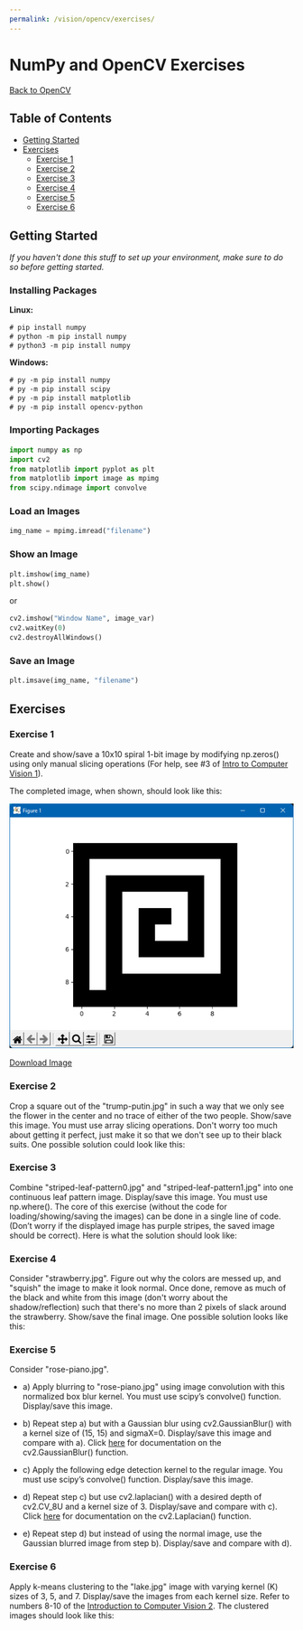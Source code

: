 ```yaml
---
permalink: /vision/opencv/exercises/
---
```


# NumPy and OpenCV Exercises

[Back to OpenCV](/docs/vision/opencv)

## Table of Contents

- [Getting Started](#getting-started)
- [Exercises](#exercises)
    - [Exercise 1](#exercise-1)
    - [Exercise 2](#exercise-2)
    - [Exercise 3](#exercise-3)
    - [Exercise 4](#exercise-4)
    - [Exercise 5](#exercise-5)
    - [Exercise 6](#exercise-6)

## Getting Started

*If you haven't done this stuff to set up your environment, make sure to do so before getting started.*

### Installing Packages

**Linux:**

```
# pip install numpy
# python -m pip install numpy
# python3 -m pip install numpy
```

**Windows:**

```
# py -m pip install numpy
# py -m pip install scipy
# py -m pip install matplotlib
# py -m pip install opencv-python
```

### Importing Packages

```python
import numpy as np
import cv2
from matplotlib import pyplot as plt
from matplotlib import image as mpimg
from scipy.ndimage import convolve
```

### Load an Images

```python
img_name = mpimg.imread("filename")
```

### Show an Image

```python
plt.imshow(img_name)
plt.show()
```
or
```python
cv2.imshow("Window Name", image_var)
cv2.waitKey(0)
cv2.destroyAllWindows()
```

### Save an Image

```python
plt.imsave(img_name, "filename")
```

## Exercises

### Exercise 1

Create and show/save a 10x10 spiral 1-bit image by modifying np.zeros() using only manual slicing operations (For help, see #3 of [Intro to Computer Vision 1](/docs/vision/opencv/intro1/)).

The completed image, when shown, should look like this:

![image](https://raw.githubusercontent.com/MissouriMRR/docs/main/subteams/vision/opencv/practice_problems/images/ex1_solution.png)

[Download Image](https://raw.githubusercontent.com/MissouriMRR/docs/main/subteams/vision/opencv/practice_problems/images/ex1_solution.png)

### Exercise 2

Crop a square out of the "trump-putin.jpg" in such a way that we only see the flower in the center and no trace of either of the two people. Show/save this image. You must use array slicing operations. Don't worry too much about getting it perfect, just make it so that we don't see up to their black suits.
One possible solution could look like this:

### Exercise 3

Combine "striped-leaf-pattern0.jpg" and "striped-leaf-pattern1.jpg" into one continuous leaf pattern image. Display/save this image. You must use np.where(). The core of this exercise (without the code for loading/showing/saving the images) can be done in a single line of code. (Don’t worry if the displayed image has purple stripes, the saved image should be correct).
Here is what the solution should look like:

### Exercise 4

Consider "strawberry.jpg". Figure out why the colors are messed up, and "squish" the image to make it look normal. Once done, remove as much of the black and white from this image (don't worry about the shadow/reflection) such that there's no more than 2 pixels of slack around the strawberry. Show/save the final image.
One possible solution looks like this:

### Exercise 5

Consider "rose-piano.jpg".
- a) Apply blurring to "rose-piano.jpg" using image convolution with this normalized box blur kernel. You must use scipy’s convolve() function. Display/save this image.

- b) Repeat step a) but with a Gaussian blur using cv2.GaussianBlur() with a kernel size of (15, 15) and sigmaX=0. Display/save this image and compare with a). Click [here](https://docs.opencv.org/master/d4/d86/group__imgproc__filter.html#gaabe8c836e97159a9193fb0b11ac52cf1) for documentation on the cv2.GaussianBlur() function.

- c) Apply the following edge detection kernel to the regular image. You must use scipy’s convolve() function. Display/save this image.

- d) Repeat step c) but use cv2.laplacian() with a desired depth of cv2.CV_8U and a kernel size of 3. Display/save and compare with c). Click [here](https://docs.opencv.org/master/d4/d86/group__imgproc__filter.html#gad78703e4c8fe703d479c1860d76429e6) for documentation on the cv2.Laplacian() function.

- e) Repeat step d) but instead of using the normal image, use the Gaussian blurred image from step b). Display/save and compare with d).

### Exercise 6

Apply k-means clustering to the "lake.jpg" image with varying kernel (K) sizes of 3, 5, and 7. Display/save the images from each kernel size. Refer to numbers 8-10 of the [Introduction to Computer Vision 2](/docs/vision/opencv/intro2/).
The clustered images should look like this:
